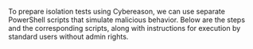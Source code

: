 To prepare isolation tests using Cybereason, we can use separate PowerShell scripts that simulate malicious behavior. 
Below are the steps and the corresponding scripts, along with instructions for execution by standard users without admin rights.
